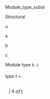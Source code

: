 Module_type_subst

Structural

u

a

b

c

Module type `b.c`

<a id="type-t"></a>

###### type t = 

<a id="type-t.A"></a>

######    | A of [t](#type-t)
